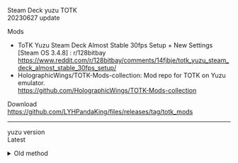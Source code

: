 Steam Deck yuzu TOTK<br>
20230627 update<br>

Mods<br>
- ToTK Yuzu Steam Deck Almost Stable 30fps Setup + New Settings [Steam OS 3.4.8] : r/128bitbay<br>
https://www.reddit.com/r/128bitbay/comments/14fjbje/totk_yuzu_steam_deck_almost_stable_30fps_setup/
- HolographicWings/TOTK-Mods-collection: Mod repo for TOTK on Yuzu emulator.<br>
https://github.com/HolographicWings/TOTK-Mods-collection

Download<br>
https://github.com/LYHPandaKing/files/releases/tag/totk_mods
<hr>

yuzu version<br>
Latest<br>




<details>
  <summary>Old method</summary>

yuzu version<br>
1445: https://github.com/yuzu-emu/yuzu-mainline/releases/tag/mainline-0-1445<br>
OR<br>
1455: https://github.com/yuzu-emu/yuzu-mainline/releases/tag/mainline-0-1455

Enabled Mods
![image](https://github.com/LYHPandaKing/files/assets/35364533/90232825-7d25-4f03-8298-458b3a588ed3)

General
![image](https://user-images.githubusercontent.com/35364533/248468867-c5446608-d678-4f8d-843c-0c5d1f29938d.png)

CPU
![image](https://user-images.githubusercontent.com/35364533/248468904-b6a95fe7-ab49-4a2b-ad2e-fe94d5ac11ca.png)

Graphics > Graphics
![image](https://user-images.githubusercontent.com/35364533/248468957-47d36d6b-f5eb-482c-a79d-fd3b003e744b.png)

Graphics > Advanced
![image](https://user-images.githubusercontent.com/35364533/248468988-d817db26-82e9-4e89-a715-4457cc1d742e.png)

</details>
